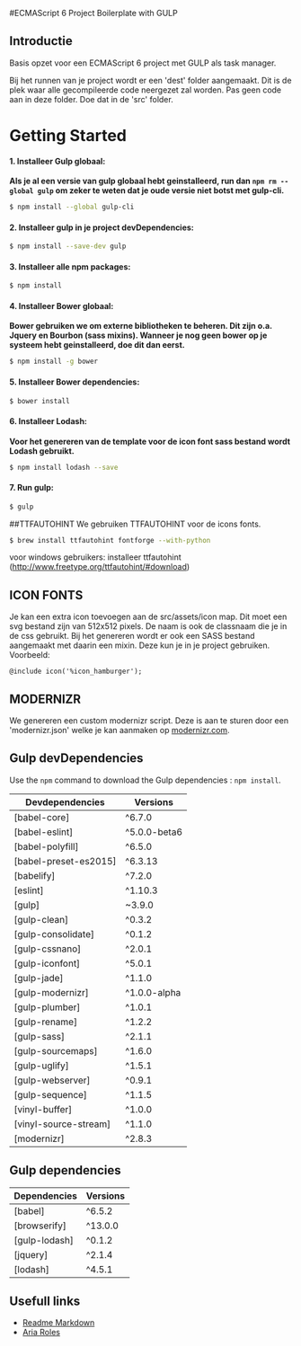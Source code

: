 #ECMAScript 6 Project Boilerplate with GULP

## Introductie

Basis opzet voor een ECMAScript 6 project met GULP als task manager.

Bij het runnen van je project wordt er een 'dest' folder aangemaakt. Dit is de plek waar alle gecompileerde code neergezet
zal worden. Pas geen code aan in deze folder. Doe dat in de 'src' folder.

# Getting Started

#### 1. Installeer Gulp globaal:
__Als je al een versie van gulp globaal hebt geinstalleerd, run dan `npm rm --global gulp`
om zeker te weten dat je oude versie niet botst met gulp-cli.__

```sh
$ npm install --global gulp-cli
```

#### 2. Installeer gulp in je project devDependencies:

```sh
$ npm install --save-dev gulp
```

#### 3. Installeer alle npm packages:

```sh
$ npm install
```

#### 4. Installeer Bower globaal:
__Bower gebruiken we om externe bibliotheken te beheren. Dit zijn o.a. Jquery en Bourbon (sass mixins).
  Wanneer je nog geen bower op je systeem hebt geinstalleerd, doe dit dan eerst.__

```sh
$ npm install -g bower

```

#### 5. Installeer Bower dependencies:

```sh
$ bower install
```

#### 6. Installeer Lodash:
__Voor het genereren van de template voor de icon font sass bestand wordt Lodash gebruikt.__

```sh
$ npm install lodash --save
```

#### 7. Run gulp:

```sh
$ gulp
```

##TTFAUTOHINT
We gebruiken TTFAUTOHINT voor de icons fonts.
```bash
$ brew install ttfautohint fontforge --with-python
```
voor windows gebruikers: installeer ttfautohint (http://www.freetype.org/ttfautohint/#download)

## ICON FONTS
Je kan een extra icon toevoegen aan de src/assets/icon map. Dit moet een svg bestand zijn van 512x512 pixels. De naam is ook de classnaam die je in de css gebruikt.
Bij het genereren wordt er ook een SASS bestand aangemaakt met daarin een mixin. Deze kun je in je project gebruiken. 
Voorbeeld:
```
@include icon('%icon_hamburger');
```

## MODERNIZR
We genereren een custom modernizr script. Deze is aan te sturen door een 'modernizr.json' welke je kan aanmaken op [modernizr.com](https://modernizr.com/download?setclasses).

## Gulp devDependencies
Use the ``npm`` command to download the Gulp dependencies : ``npm install``.

| Devdependencies                                                           | Versions |
| ------------------------------------------------------------------------- | -------- |
| [babel-core]                                                              | ^6.7.0   |
| [babel-eslint]                                                            | ^5.0.0-beta6   |
| [babel-polyfill]                                                          | ^6.5.0   |
| [babel-preset-es2015]												    													| ^6.3.13   |
| [babelify]											    																			| ^7.2.0   |
| [eslint]													 					    													| ^1.10.3   |
| [gulp]                                                                    | ~3.9.0   |
| [gulp-clean]                                                              | ^0.3.2   |
| [gulp-consolidate]                                                        | ^0.1.2   |
| [gulp-cssnano]                          		                              | ^2.0.1   |
| [gulp-iconfont]                                                           | ^5.0.1   |
| [gulp-jade]       				                                                | ^1.1.0   |
| [gulp-modernizr]																										      | ^1.0.0-alpha   |
| [gulp-plumber]													 					    										| ^1.0.1   |
| [gulp-rename]					 									 					    										| ^1.2.2   |
| [gulp-sass]				 																												| ^2.1.1   |
| [gulp-sourcemaps]			 									 					    										| ^1.6.0   |
| [gulp-uglify]																															| ^1.5.1   |
| [gulp-webserver]																										 			| ^0.9.1   |
| [gulp-sequence]					 								 					    										| ^1.1.5   |
| [vinyl-buffer]				                                                    | ^1.0.0   |
| [vinyl-source-stream]										    															| ^1.1.0   |
| [modernizr]																																| ^2.8.3	 |


## Gulp dependencies

| Dependencies                                                           | Versions |
| ------------------------------------------------------------------------- | -------- |
| [babel]					                                                          | ^6.5.2   |
| [browserify]                                                      		    | ^13.0.0  |
| [gulp-lodash]                                                 		        | ^0.1.2   |
| [jquery]      			                                           		        | ^2.1.4   |
| [lodash]				                                                          | ^4.5.1   |

## Usefull links
- [Readme Markdown](https://help.github.com/articles/markdown-basics/)
- [Aria Roles](http://www.w3.org/TR/html-aria/#document-conformance-requirements-for-use-of-aria-attributes-in-html)